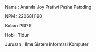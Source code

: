 Nama : Ananda Joy Pratiwi Pasha Patoding

NPM : 2206811190

Kelas : PBP E

Hobi : Tidur

Jurusan : Ilmu Sistem Informasi Komputer